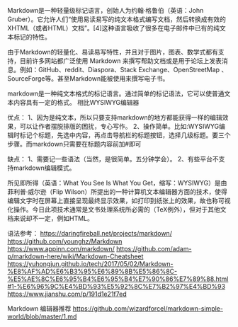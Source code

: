 Markdown是一种轻量级标记语言，创始人为约翰·格鲁伯（英语：John Gruber）。它允许人们“使用易读易写的纯文本格式编写文档，然后转换成有效的XHTML（或者HTML）文档”。[4]这种语言吸收了很多在电子邮件中已有的纯文本标记的特性。

由于Markdown的轻量化、易读易写特性，并且对于图片，图表、数学式都有支持，目前许多网站都广泛使用 Markdown 来撰写帮助文档或是用于论坛上发表消息。例如：GitHub、reddit、Diaspora、Stack Exchange、OpenStreetMap 、SourceForge等。甚至Markdown能被使用来撰写电子书。

markdown是一种纯文本格式的标记语言。通过简单的标记语法，它可以使普通文本内容具有一定的格式。
相比WYSIWYG编辑器

优点：
1、因为是纯文本，所以只要支持markdown的地方都能获得一样的编辑效果，可以让作者摆脱排版的困扰，专心写作。
2、操作简单。比如:WYSIWYG编辑时标记个标题，先选中内容，再点击导航栏的标题按钮，选择几级标题。要三个步骤。而markdown只需要在标题内容前加#即可

缺点：
1、需要记一些语法（当然，是很简单。五分钟学会）。
2、有些平台不支持markdown编辑模式。

所见即所得（英语：What You See Is What You Get，缩写：WYSIWYG）是由菲利普·威尔逊（Flip Wilson）所提出的一种计算机文本编辑器方面的技术，使得编辑文字时在屏幕上直接呈现最终显示效果，如打印到纸张上的效果，故也称可视化操作。今日此项技术通常是文书处理系统所必需的（TeX例外），但对于其他文档来说却不一定，例如HTML。


语法参考：
https://daringfireball.net/projects/markdown/
https://github.com/younghz/Markdown
https://www.appinn.com/markdown/
https://github.com/adam-p/markdown-here/wiki/Markdown-Cheatsheet
https://yuhongjun.github.io/tech/2017/05/02/Markdown-%E8%AF%AD%E6%B3%95%E6%89%8B%E5%86%8C-%E5%AE%8C%E6%95%B4%E6%95%B4%E7%90%86%E7%89%88.html#1-%E6%96%9C%E4%BD%93%E5%92%8C%E7%B2%97%E4%BD%93
https://www.jianshu.com/p/191d1e21f7ed



Markdown 编辑器推荐
https://github.com/wizardforcel/markdown-simple-world/blob/master/1.md




